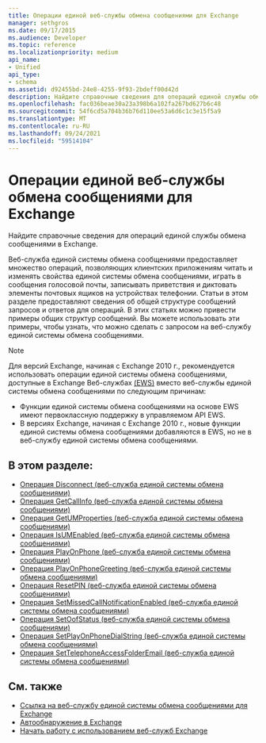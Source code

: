```yaml
---
title: Операции единой веб-службы обмена сообщениями для Exchange
manager: sethgros
ms.date: 09/17/2015
ms.audience: Developer
ms.topic: reference
ms.localizationpriority: medium
api_name:
- Unified
api_type:
- schema
ms.assetid: d92455bd-24e8-4255-9f93-2bdeff00d42d
description: Найдите справочные сведения для операций единой службы обмена сообщениями в Exchange.
ms.openlocfilehash: fac036beae30a23a398b6a102fa267bd627b6c48
ms.sourcegitcommit: 54f6cd5a704b36b76d110ee53a6d6c1c3e15f5a9
ms.translationtype: MT
ms.contentlocale: ru-RU
ms.lasthandoff: 09/24/2021
ms.locfileid: "59514104"
---
```

# <a name="unified-messaging-web-service-operations-for-exchange"></a>Операции единой веб-службы обмена сообщениями для Exchange

Найдите справочные сведения для операций единой службы обмена сообщениями в Exchange.
  
Веб-служба единой системы обмена сообщениями предоставляет множество операций, позволяющих клиентских приложениям читать и изменять свойства единой системы обмена сообщениями, играть в сообщения голосовой почты, записывать приветствия и диктовать элементы почтовых ящиков на устройствах телефонии. Статьи в этом разделе предоставляют сведения об общей структуре сообщений запросов и ответов для операций. В этих статьях можно привести примеры общих структур сообщений. Вы можете использовать эти примеры, чтобы узнать, что можно сделать с запросом на веб-службу единой системы обмена сообщениями.
  
> [!NOTE]
> Для версий Exchange, начиная с Exchange 2010 г., рекомендуется использовать операции единой системы обмена сообщениями, доступные в Exchange Веб-службах [(EWS)](https://msdn.microsoft.com/library/60285497-0c4e-4e51-84e1-34dd6d89a5d8%28Office.15%29.aspx) вместо веб-службы единой системы обмена сообщениями по следующим причинам: 
> - Функции единой системы обмена сообщениями на основе EWS имеют первоклассную поддержку в управляемом API EWS. 
> - В версиях Exchange, начиная с Exchange 2010 г., новые функции единой системы обмена сообщениями добавляются в EWS, но не в веб-службу единой системы обмена сообщениями. 
  
## <a name="in-this-section"></a>В этом разделе:
<a name="bk_InThisSection"> </a>

- [Операция Disconnect (веб-служба единой системы обмена сообщениями)](disconnect-operation-um-web-service.md)    
- [Операция GetCallInfo (веб-служба единой системы обмена сообщениями)](getcallinfo-operation-um-web-service.md)   
- [Операция GetUMProperties (веб-служба единой системы обмена сообщениями)](getumproperties-operation-um-web-service.md)   
- [Операция IsUMEnabled (веб-служба единой системы обмена сообщениями)](isumenabled-operation-um-web-service.md)   
- [Операция PlayOnPhone (веб-служба единой системы обмена сообщениями)](playonphone-operation-um-web-service.md)   
- [Операция PlayOnPhoneGreeting (веб-служба единой системы обмена сообщениями)](playonphonegreeting-operation-um-web-service.md)   
- [Операция ResetPIN (веб-служба единой системы обмена сообщениями)](resetpin-operation-um-web-service.md)   
- [Операция SetMissedCallNotificationEnabled (веб-служба единой системы обмена сообщениями)](setmissedcallnotificationenabled-operation-um-web-service.md)  
- [Операция SetOofStatus (веб-служба единой системы обмена сообщениями)](setoofstatus-operation-um-web-service.md)    
- [Операция SetPlayOnPhoneDialString (веб-служба единой системы обмена сообщениями)](setplayonphonedialstring-operation-um-web-service.md)   
- [Операция SetTelephoneAccessFolderEmail (веб-служба единой системы обмена сообщениями)](settelephoneaccessfolderemail-operation-um-web-service.md)
    
## <a name="see-also"></a>См. также

- [Ссылка на веб-службу единой системы обмена сообщениями для Exchange](unified-messaging-web-service-reference-for-exchange.md)
- [Автообнаружение в Exchange](../exchange-web-services/autodiscover-for-exchange.md)
- [Начать работу с использованием веб-служб Exchange](../exchange-web-services/start-using-web-services-in-exchange.md)
    

